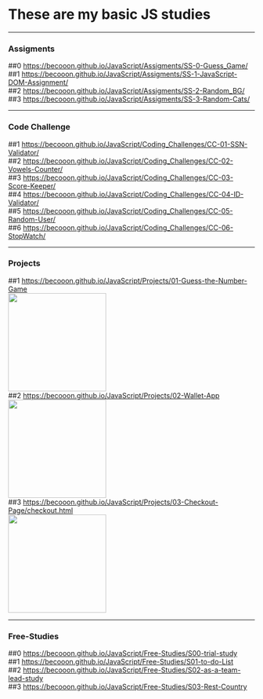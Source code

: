# These are my basic JS studies
------------------------------------------------------------
### Assigments ###
##0  https://becooon.github.io/JavaScript/Assigments/SS-0-Guess_Game/ <br>
##1  https://becooon.github.io/JavaScript/Assigments/SS-1-JavaScript-DOM-Assignment/ <br>
##2  https://becooon.github.io/JavaScript/Assigments/SS-2-Random_BG/ <br>
##3  https://becooon.github.io/JavaScript/Assigments/SS-3-Random-Cats/ <br>

------------------------------------------------------------
### Code Challenge ###
##1 https://becooon.github.io/JavaScript/Coding_Challenges/CC-01-SSN-Validator/ <br>
##2 https://becooon.github.io/JavaScript/Coding_Challenges/CC-02-Vowels-Counter/ <br>
##3 https://becooon.github.io/JavaScript/Coding_Challenges/CC-03-Score-Keeper/ <br>
##4 https://becooon.github.io/JavaScript/Coding_Challenges/CC-04-ID-Validator/ <br>
##5 https://becooon.github.io/JavaScript/Coding_Challenges/CC-05-Random-User/ <br>
##6 https://becooon.github.io/JavaScript/Coding_Challenges/CC-06-StopWatch/ <br>


------------------------------------------------------------
### Projects ###
##1 https://becooon.github.io/JavaScript/Projects/01-Guess-the-Number-Game <br>
<img src="./Projects/01-Guess-the-Number-Game/audio/guessGame.gif" width="200px"><br>
##2 https://becooon.github.io/JavaScript/Projects/02-Wallet-App <br>
<img src="./Projects/02-Wallet-App/img/walletapp.gif" width="200px"><br>
##3 https://becooon.github.io/JavaScript/Projects/03-Checkout-Page/checkout.html <br>
<img src="./Projects/03-Checkout-Page/img/checkoutApp.gif" width="200px"><br>


------------------------------------------------------------
### Free-Studies ###
##0 https://becooon.github.io/JavaScript/Free-Studies/S00-trial-study <br>
##1 https://becooon.github.io/JavaScript/Free-Studies/S01-to-do-List <br>
##2 https://becooon.github.io/JavaScript/Free-Studies/S02-as-a-team-lead-study <br>
##3 https://becooon.github.io/JavaScript/Free-Studies/S03-Rest-Country <br>


